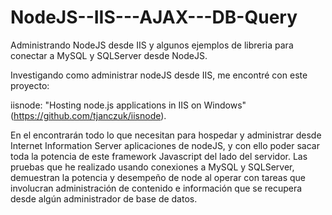 # NodeJS--IIS---AJAX---DB-Query

Administrando NodeJS desde IIS y algunos ejemplos de libreria para conectar a MySQL y SQLServer desde NodeJS.

Investigando como administrar nodeJS desde IIS, me encontré con este proyecto: 

iisnode: "Hosting node.js applications in IIS on Windows" (https://github.com/tjanczuk/iisnode).

En el encontrarán todo lo que necesitan para hospedar y administrar desde Internet Information Server aplicaciones de nodeJS, y con
ello poder sacar toda la potencia de este framework Javascript del lado del servidor. Las pruebas que he realizado usando conexiones
a MySQL y SQLServer, demuestran la potencia y desempeño de node al operar con tareas que involucran administración de contenido e 
información que se recupera desde algún administrador de base de datos. 
